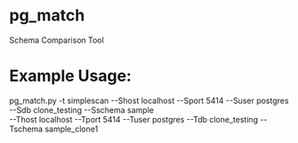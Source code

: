 # pg_match
Schema Comparison Tool
# Example Usage:
pg_match.py -t simplescan --Shost localhost --Sport 5414 --Suser postgres --Sdb clone_testing --Sschema sample <br/>
--Thost localhost --Tport 5414 --Tuser postgres --Tdb clone_testing --Tschema sample_clone1
